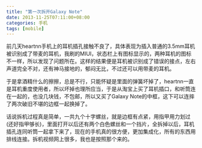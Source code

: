 ```yaml
---
title: "第一次拆开Galaxy Note"
date: 2013-11-25T07:11:00+08:00
categories: 手机
tags: [mobile]
---
```


前几天heartnn手机上的耳机插孔接触不良了，具体表现为插入普通的3.5mm耳机被识别成了带麦的耳机，我刷的MIUI，状态栏上有图标显示的，两种耳机的图标不一样，所以发现了问题所在。这样的结果便是耳机被识别成了错误的接点，左右声道完全不对，还有神马接地的，郁闷无比，不过还可以用带麦的耳机。

于是拿酒精什么的擦擦，总是不行，只能怀疑是里面的弹簧坏掉了，heartnn一直是耳机重度使用者，所以坏掉也理所应当，于是从淘宝上买了耳机插口，和听筒连在一起的，也没几块钱，不包邮，所以又买了Galaxy Note的中框，这下可以连摔了两次破旧不堪的边框一起换掉了。

话说拆机过程真是简单，一共九个十字螺丝，就是边框有点紧，用指甲用力划过(还好指甲够长)，里面打开以后还有两个白色螺丝和一个挡片，全拆掉以后，耳机插孔连同听筒一起拿下来了，现在的手机真的很方便，更加集成化，所有的东西用排线连接。拆机视频网上很多，我也是按照那个来的。
